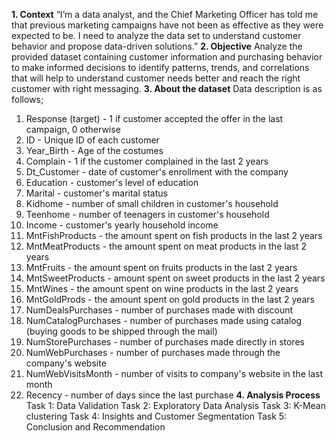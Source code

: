 **1. Context**
“I’m a data analyst, and the Chief Marketing Officer has told me that previous marketing
campaigns have not been as effective as they were expected to be. I need to analyze the data
set to understand customer behavior and propose data-driven solutions.”
**2. Objective**
Analyze the provided dataset containing customer information and purchasing behavior to
make informed decisions to identify patterns, trends, and correlations that will help to
understand customer needs better and reach the right customer with right messaging.
**3. About the dataset**
Data description is as follows;
1. Response (target) - 1 if customer accepted the offer in the last campaign, 0 otherwise
2. ID - Unique ID of each customer
3. Year_Birth - Age of the costumes
4. Complain - 1 if the customer complained in the last 2 years
5. Dt_Customer - date of customer's enrollment with the company
6. Education - customer's level of education
7. Marital - customer's marital status
8. Kidhome - number of small children in customer's household
9. Teenhome - number of teenagers in customer's household
10. Income - customer's yearly household income
11. MntFishProducts - the amount spent on fish products in the last 2 years
12. MntMeatProducts - the amount spent on meat products in the last 2 years
13. MntFruits - the amount spent on fruits products in the last 2 years
14. MntSweetProducts - amount spent on sweet products in the last 2 years
15. MntWines - the amount spent on wine products in the last 2 years
16. MntGoldProds - the amount spent on gold products in the last 2 years
17. NumDealsPurchases - number of purchases made with discount
18. NumCatalogPurchases - number of purchases made using catalog (buying goods to
be shipped through the mail)
19. NumStorePurchases - number of purchases made directly in stores
20. NumWebPurchases - number of purchases made through the company's website
21. NumWebVisitsMonth - number of visits to company's website in the last month
22. Recency - number of days since the last purchase
**4. Analysis Process**
Task 1: Data Validation
Task 2: Exploratory Data Analysis
Task 3: K-Mean clustering
Task 4: Insights and Customer Segmentation
Task 5: Conclusion and Recommendation
